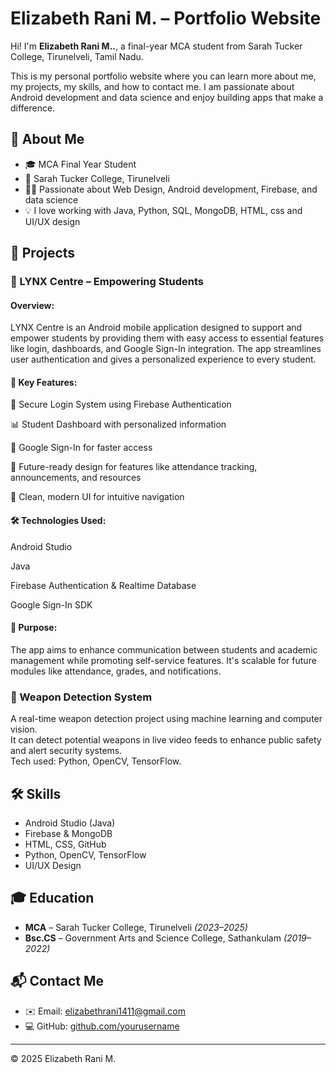 # Elizabeth Rani M. – Portfolio Website

Hi! I'm **Elizabeth Rani M..**, a final-year MCA student from Sarah Tucker College, Tirunelveli, Tamil Nadu.

This is my personal portfolio website where you can learn more about me, my projects, my skills, and how to contact me. I am passionate about Android development and data science and enjoy building apps that make a difference.

## 🌟 About Me

- 🎓 MCA Final Year Student  
- 📍 Sarah Tucker College, Tirunelveli  
- 👩‍💻 Passionate about Web Design, Android development, Firebase, and data science  
- 💡 I love working with Java, Python, SQL, MongoDB, HTML, css and UI/UX design 

## 📱 Projects

### 🔹 LYNX Centre – Empowering Students
#### Overview:

LYNX Centre is an Android mobile application designed to support and empower students by providing them with easy access to essential features like login, dashboards, and Google Sign-In integration. The app streamlines user authentication and gives a personalized experience to every student.

#### 🔧 Key Features:
🔐 Secure Login System using Firebase Authentication

📊 Student Dashboard with personalized information

🧩 Google Sign-In for faster access

📅 Future-ready design for features like attendance tracking, announcements, and resources

💬 Clean, modern UI for intuitive navigation

#### 🛠 Technologies Used:

Android Studio

Java  

Firebase Authentication & Realtime Database

Google Sign-In SDK

#### 📌 Purpose:
The app aims to enhance communication between students and academic management while promoting self-service features. It's scalable for future modules like attendance, grades, and notifications.


### 🔹 Weapon Detection System
A real-time weapon detection project using machine learning and computer vision.  
It can detect potential weapons in live video feeds to enhance public safety and alert security systems.  
Tech used: Python, OpenCV, TensorFlow.

## 🛠 Skills

- Android Studio (Java)
- Firebase & MongoDB
- HTML, CSS, GitHub
- Python, OpenCV, TensorFlow
- UI/UX Design

## 🎓 Education

- **MCA** – Sarah Tucker College, Tirunelveli *(2023–2025)*  
- **Bsc.CS** – Government Arts and Science College, Sathankulam *(2019–2022)*

## 📬 Contact Me

- ✉️ Email: elizabethrani1411@gmail.com  
- 💻 GitHub: [github.com/yourusername](https://github.com/ELIZABETHRANI-|1411/ElizabethRani/main/README.md)

---

© 2025 Elizabeth Rani M.
